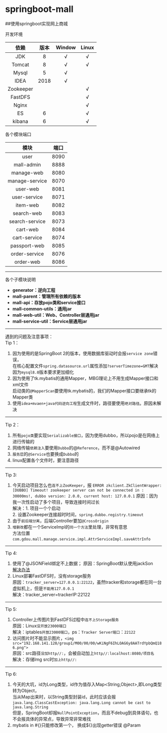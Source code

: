 # springboot-mall
##使用springboot实现网上商城


开发环境

|    依赖    |   版本   |  Window  |   Linux  |
|:----------:|  :----:  |  :----:  |  :----:  |
|JDK |   8   |  √| √  |
|Tomcat |   8   |√| √  |
|Mysql |   5   |√|   |
|IDEA |   2018   |√|   |
|Zookeeper |      | |  √ |
|FastDFS |      | |  √ |
|Nginx |      | |  √ |
|ES |   6   | |  √ |
|kibana |   6   | |  √ |

各个模块端口

|     模块   |   端口   |
|:----------:|  :----:  |
|user    |     8090   |  
|mall-admin|   8888   |
|manage-web  | 8080   |  
|manage-service|     8070   |
|user-web    | 8081   |  
|user-service|       8071   |
|item-web|     8082   |
|search-web|   8083   |
|search-service|     8073   |
|cart-web    | 8084   |
|cart-service|       8074   |
|passport-web| 8085  |
|order-service|      8076   |
|order-web   | 8086  |


----------

各个子模块说明
- **generator：逆向工程**
- **mall-parent：管理所有依赖的版本**
- **mall-api：存放pojo类和service接口**    
- **mall-common-utils：通用jar**
- **mall-web-util：Web、Controller层通用jar**
- **mall-service-util：Service层通用jar**

----------
遇到的问题及注意事项：            
Tip 1：    
1. 因为使用的是SpringBoot 2的版本，使用数据库驱动时会报`service zone`错误，   
   在核心配置文件`spring.datasource.url`属性添加`?serverTimezone=GMT`解决  
   因为`mysql8.0`版本要求更加细化      
2. 因为使用了tk.mybatis的通用Mapper，MBG理论上不用生成Mapper接口和xml文件   
   启动类的`@MapperScan`要使用tk.mybatis的，我们的Mapper接口要继承tk的Mapper<Class>类     
3. 使用`idea+mvaen+java代码逆向工程`生成文件时，路径要使用`绝对路径`。原因未解决  

----------
Tip 2：
1. 所有`pojo类`要实现`Serializable接口`，因为使用dubbo，所以pojo是在网络上进行传输的  
2. 网络传输`依赖注入`要使用`Dubbo`的@`Reference`，而不是@Autowired
3. `服务层`的`@Service`也要换成`Dubbo`的
4. linux配置各个文件时，要注意路径

----------
Tip 3:
1. 今天启动项目怎么也`连不上ZooKeeper`，报 `ERROR zkclient.ZkClientWrapper: [DUBBO] Timeout! zookeeper server can not be connected in : 30000ms!, dubbo version: 2.0.0, current host: 127.0.0.1`
   原因：因为我一次性启动了多个项目，导致连接时间过长  
   解决：1. 项目一个个启动  
         2. 设置Zookeeper连接超时时间，`spring.dubbo.registry.timeout`  
2. 由于`前后端分离`，后端Controller要加`@CrossOrigin`  
3. `增删改`都在一个ServiceImpl的`同一个方法`里处理，非常有意思  
   方法位置`com.gdou.mall.manage.service.impl.AttrServiceImpl.saveAttrInfo`  
   
---------
Tip 4:
1. 使用了@JSONField绑定不上数据； 
   原因：SpringBoot默认使用jackSon  
   [解决办法](https://blog.csdn.net/xuqingge/article/details/53561529)   
2. Linux部署FastDFS时，没有storage服务  
   原因：`tracker_server=127.0.0.1:22122`，虽然tracker和storage都在同一台虚拟机上，但是`不能用127.0.0.1`   
   解决：tracker_server=trackerIP:22122  
   
--------
Tip 5:
1. Controller上传图片到FastDFS过程中`连不上Storage服务`  
   原因：Linux`没开放23000端口`  
   解决：iptables`开放23000端口`，ps：`Tracker Server端口`：`22122`  
2. 访问图片时不能显示图片，`<img src="192.168.141.128/group1/M00/00/00/wKiNgF6IhLOAG6y8AATrdYpbQmQ186.png">`  
   原因：src路径`没加http//:`，会被自动加上`http//:localhost:8080/项目名`  
   解决：存储Img src时`加上http//:`  
   
----------
Tip 6:
1. 今天的大坑，id为Long类型，id作为值存入Map<String,Object>,即Long类型转为Object，  
   当从Map出来时，以String类型封装id，此时应该会报`java.lang.ClassCastException: java.lang.Long cannot be cast to java.lang.String`  
   但是，SpringBoot却报`NullPointException`，而且不debug到具体语句，也不会报具体的异常点，导致异常非常难找
2. mybatis in #{}只能修改第一个， 换成${}出现getter错误
   @Param